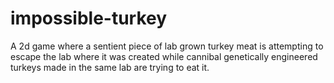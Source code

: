 # impossible-turkey
A 2d game where a sentient piece of lab grown turkey meat is attempting to escape the lab where it was created while cannibal genetically engineered turkeys made in the same lab are trying to eat it.
